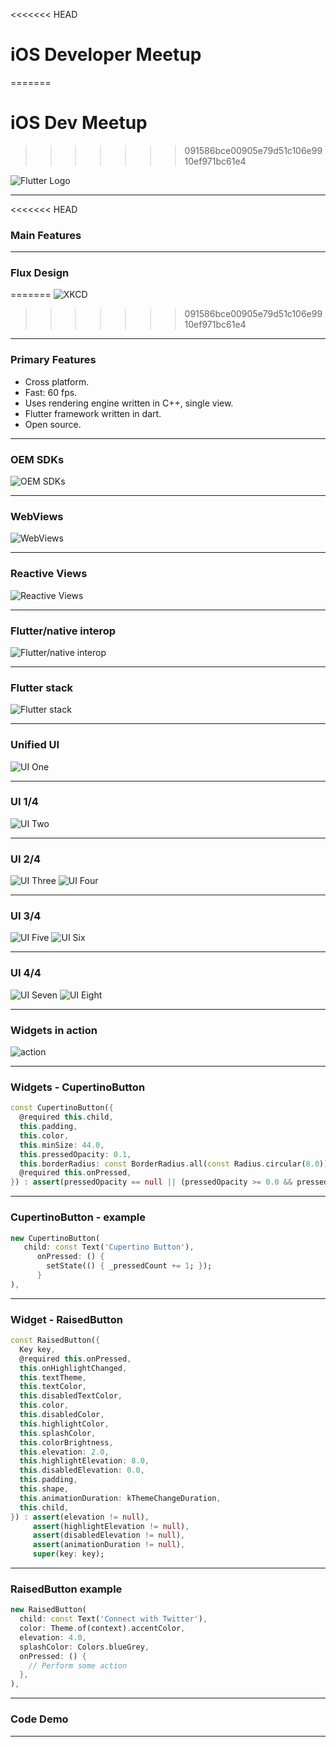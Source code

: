 <<<<<<< HEAD
# iOS Developer Meetup 
=======
# iOS Dev Meetup
>>>>>>> 091586bce00905e79d51c106e9910ef971bc61e4

![Flutter Logo](https://cdn.arstechnica.net/wp-content/uploads/2018/06/7-2-1.jpg)

---

<<<<<<< HEAD
### Main Features

---

### Flux Design
=======
![XKCD](https://imgs.xkcd.com/comics/standards.png)
>>>>>>> 091586bce00905e79d51c106e9910ef971bc61e4

---

### Primary Features

- Cross platform.
- Fast: 60 fps.
- Uses rendering engine written in C++, single view.
- Flutter framework written in dart.
- Open source.

---

### OEM SDKs

![OEM SDKs](https://cdn-images-1.medium.com/max/800/1*DXsvg0ir2nvYOTiUpp9KJw.png)

---

### WebViews

![WebViews](https://cdn-images-1.medium.com/max/800/1*kxf6pHPvCeqmy-bdCqkHFA.png)

---

### Reactive Views

![Reactive Views](https://cdn-images-1.medium.com/max/800/1*8ugYUcmOYnoDx7d99qkEjQ.png)

---

### Flutter/native interop

![Flutter/native interop](https://cdn-images-1.medium.com/max/800/1*UpoHX3az39ZqkFwBr_gndA.png)

---

### Flutter stack

![Flutter stack](https://cdn-images-1.medium.com/max/800/0*NeeJq8PwkiTj8eMf.)

---

### Unified UI

![UI One](https://cdn-images-1.medium.com/max/600/1*xIdaloHvQPE78oAXLJ7Rzg.png)

---

### UI 1/4

![UI Two](https://cdn-images-1.medium.com/max/600/1*cxcLBy8_MnUprKE_JliA7w.png)

---
### UI 2/4

![UI Three](https://cdn-images-1.medium.com/max/400/1*nQ9gwT4kdN8SIXzxq0XyYg.png) ![UI Four](https://cdn-images-1.medium.com/max/400/1*CWtefgiPMBwNi8Q1dxPI5A.png)

---
### UI 3/4

![UI Five](https://cdn-images-1.medium.com/max/400/1*WiPwyMCRrVn_iit7HiG4Pg.png) ![UI Six](https://cdn-images-1.medium.com/max/400/1*N2U8dMlt2pD5ozUGHOTXwg.png)

---

### UI 4/4

![UI Seven](https://cdn-images-1.medium.com/max/400/1*jSlI0OpsEEqomXhgEbZNTA.png) ![UI Eight](https://cdn-images-1.medium.com/max/400/1*eKLcIR16WZCNmwFcBzL8Zw.png)

---

### Widgets in action

![action](https://cdn-images-1.medium.com/max/600/0*XaqUM2laHn4N9aGv.)

---
### Widgets - CupertinoButton
```dart
const CupertinoButton({
  @required this.child,
  this.padding,
  this.color,
  this.minSize: 44.0,
  this.pressedOpacity: 0.1,
  this.borderRadius: const BorderRadius.all(const Radius.circular(8.0)),
  @required this.onPressed,
}) : assert(pressedOpacity == null || (pressedOpacity >= 0.0 && pressedOpacity <= 1.0));
```
---
### CupertinoButton - example
```dart
new CupertinoButton(
   child: const Text('Cupertino Button'),
      onPressed: () {
        setState(() { _pressedCount += 1; });
      }
),
```
---
### Widget - RaisedButton
```dart
const RaisedButton({
  Key key,
  @required this.onPressed,
  this.onHighlightChanged,
  this.textTheme,
  this.textColor,
  this.disabledTextColor,
  this.color,
  this.disabledColor,
  this.highlightColor,
  this.splashColor,
  this.colorBrightness,
  this.elevation: 2.0,
  this.highlightElevation: 8.0,
  this.disabledElevation: 0.0,
  this.padding,
  this.shape,
  this.animationDuration: kThemeChangeDuration,
  this.child,
}) : assert(elevation != null),
     assert(highlightElevation != null),
     assert(disabledElevation != null),
     assert(animationDuration != null),
     super(key: key);
```
---
### RaisedButton example
```dart
new RaisedButton(
  child: const Text('Connect with Twitter'),
  color: Theme.of(context).accentColor,
  elevation: 4.0,
  splashColor: Colors.blueGrey,
  onPressed: () {
    // Perform some action
  },
),
```
---
### Code Demo
---
